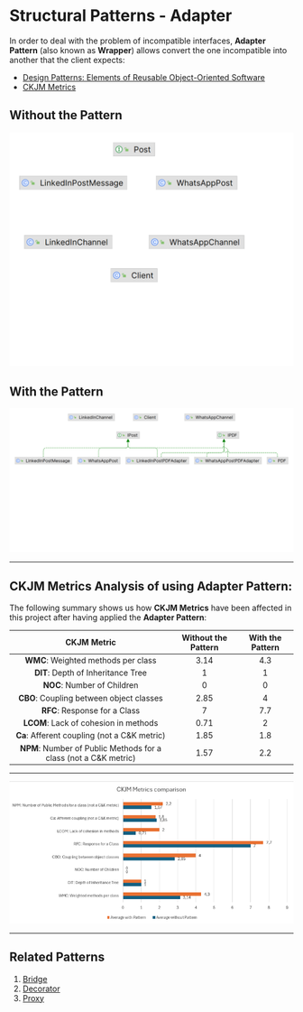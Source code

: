 # Structural Patterns - Adapter

In order to deal with the problem of incompatible interfaces, **Adapter Pattern** (also known as **Wrapper**) allows convert the one incompatible into another that the client expects:

* [Design Patterns: Elements of Reusable Object-Oriented Software](https://a.co/d/b77puMG)
* [CKJM Metrics](https://www.spinellis.gr/sw/ckjm/doc/indexw.html)

## Without the Pattern
![Design Patterns - Class Diagram - Without - Adapter Pattern.png](src%2Fmain%2Fresources%2Fstatic%2FDesign%20Patterns%20-%20Class%20Diagram%20-%20Without%20-%20Adapter%20Pattern.png)
## With the Pattern
![Design Patterns - Class Diagram - With - Adapter Pattern.png](src%2Fmain%2Fresources%2Fstatic%2FDesign%20Patterns%20-%20Class%20Diagram%20-%20With%20-%20Adapter%20Pattern.png)

---

## CKJM Metrics Analysis of using **Adapter** Pattern:

The following summary shows us how **CKJM Metrics**  have been affected in this project after having applied the **Adapter Pattern**:

|                           CKJM Metric                            | Without the Pattern | With the Pattern |
|:----------------------------------------------------------------:|:-------------------:|:----------------:|
|               **WMC**: Weighted methods per class                |        3.14         |       4.3        |
|                **DIT**: Depth of Inheritance Tree                |          1          |        1         |
|                   **NOC**: Number of Children                    |          0          |        0         |
|             **CBO**: Coupling between object classes             |        2.85         |        4         |
|                  **RFC**: Response for a Class                   |          7          |       7.7        |
|              **LCOM**: Lack of cohesion in methods               |        0.71         |        2         |
|           **Ca**: Afferent coupling (not a C&K metric)           |        1.85         |       1.8        |
| **NPM**: Number of Public Methods for a class (not a C&K metric) |        1.57         |       2.2        |

---

![Design Patterns - CKJM - Metrics - Adapter Pattern.png](src%2Fmain%2Fresources%2Fstatic%2FDesign%20Patterns%20-%20CKJM%20-%20Metrics%20-%20Adapter%20Pattern.png)

---

## Related Patterns
1. [Bridge](../bridge-structural-pattern)
2. [Decorator](../decorator-structural-pattern)
3. [Proxy](../proxy-structural-pattern)